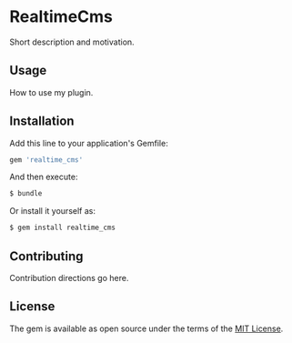 # RealtimeCms
Short description and motivation.

## Usage
How to use my plugin.

## Installation
Add this line to your application's Gemfile:

```ruby
gem 'realtime_cms'
```

And then execute:
```bash
$ bundle
```

Or install it yourself as:
```bash
$ gem install realtime_cms
```

## Contributing
Contribution directions go here.

## License
The gem is available as open source under the terms of the [MIT License](https://opensource.org/licenses/MIT).
